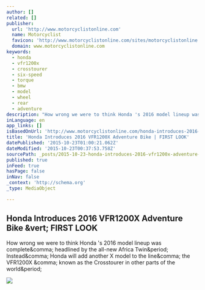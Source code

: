 ```yaml
---
author: []
related: []
publisher:
  url: 'http://www.motorcyclistonline.com'
  name: Motorcyclist
  favicon: 'http://www.motorcyclistonline.com/sites/motorcyclistonline.com/files/favicon.ico'
  domain: www.motorcyclistonline.com
keywords:
  - honda
  - vfr1200x
  - crosstourer
  - six-speed
  - torque
  - bmw
  - model
  - wheel
  - rear
  - adventure
description: "How wrong we were to think Honda 's 2016 model lineup was complete, headlined by the all-new Africa Twin. Instead, Honda will add another X model to the line, the VFR1200X , known as the Crosstourer in other parts of the world."
inLanguage: en
app_links: []
isBasedOnUrl: 'http://www.motorcyclistonline.com/honda-introduces-2016-vfr1200x-adventure-bike-first-look-motorcyclist-magazine-adv-bikes'
title: 'Honda Introduces 2016 VFR1200X Adventure Bike | FIRST LOOK'
datePublished: '2015-10-23T01:00:21.062Z'
dateModified: '2015-10-23T00:37:53.758Z'
sourcePath: _posts/2015-10-23-honda-introduces-2016-vfr1200x-adventure-bike-or-first-look.md
published: true
inFeed: true
hasPage: false
inNav: false
_context: 'http://schema.org'
_type: MediaObject

---
```

<article style=""><h1>Honda Introduces 2016 VFR1200X Adventure Bike &amp;vert; FIRST LOOK</h1><p>How wrong we were to think Honda 's 2016 model lineup was complete&amp;comma; headlined by the all-new Africa Twin&amp;period; Instead&amp;comma; Honda will add another X model to the line&amp;comma; the VFR1200X &amp;comma; known as the Crosstourer in other parts of the world&amp;period;</p><img src="http://www.motorcyclistonline.com/sites/motorcyclistonline.com/files/images/2015/10/vfr1200x.jpg" /></article>